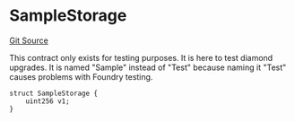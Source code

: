 # SampleStorage
[Git Source](https://github.com/thrackle-io/rules-protocol/blob/2738cf9716e0fddfad4df13fdb6486b5987af931/src/diamond/core/test/SampleLib.sol)

This contract only exists for testing purposes. It is here to test diamond upgrades. It is named "Sample" instead
of "Test" because naming it "Test" causes problems with Foundry testing.


```solidity
struct SampleStorage {
    uint256 v1;
}
```

